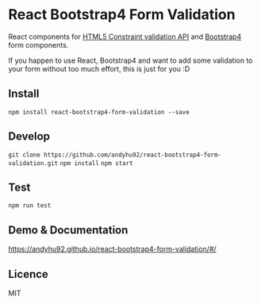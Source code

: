 # React Bootstrap4 Form Validation

React components for [HTML5 Constraint validation API](https://developer.mozilla.org/en-US/docs/Web/Guide/HTML/HTML5/Constraint_validation) and [Bootstrap4](http://getbootstrap.com/) form components.

If you happen to use React, Bootstrap4 and want to add some validation to your form without too much effort, this is just for you :D

## Install

`npm install react-bootstrap4-form-validation --save`

## Develop

`git clone https://github.com/andyhu92/react-bootstrap4-form-validation.git`
`npm install`
`npm start`

## Test

`npm run test`

## Demo & Documentation

https://andyhu92.github.io/react-bootstrap4-form-validation/#/

## Licence

MIT
